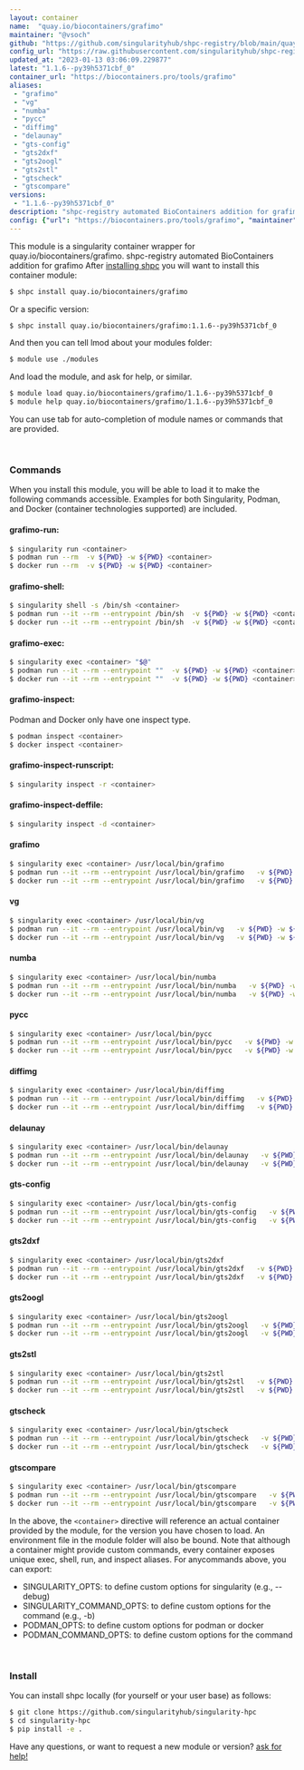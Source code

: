 ```yaml
---
layout: container
name:  "quay.io/biocontainers/grafimo"
maintainer: "@vsoch"
github: "https://github.com/singularityhub/shpc-registry/blob/main/quay.io/biocontainers/grafimo/container.yaml"
config_url: "https://raw.githubusercontent.com/singularityhub/shpc-registry/main/quay.io/biocontainers/grafimo/container.yaml"
updated_at: "2023-01-13 03:06:09.229877"
latest: "1.1.6--py39h5371cbf_0"
container_url: "https://biocontainers.pro/tools/grafimo"
aliases:
 - "grafimo"
 - "vg"
 - "numba"
 - "pycc"
 - "diffimg"
 - "delaunay"
 - "gts-config"
 - "gts2dxf"
 - "gts2oogl"
 - "gts2stl"
 - "gtscheck"
 - "gtscompare"
versions:
 - "1.1.6--py39h5371cbf_0"
description: "shpc-registry automated BioContainers addition for grafimo"
config: {"url": "https://biocontainers.pro/tools/grafimo", "maintainer": "@vsoch", "description": "shpc-registry automated BioContainers addition for grafimo", "latest": {"1.1.6--py39h5371cbf_0": "sha256:c1aac609e9056ed7b9aa3428234568a6068547f82568f5822aebfece8c2e47dd"}, "tags": {"1.1.6--py39h5371cbf_0": "sha256:c1aac609e9056ed7b9aa3428234568a6068547f82568f5822aebfece8c2e47dd"}, "docker": "quay.io/biocontainers/grafimo", "aliases": {"grafimo": "/usr/local/bin/grafimo", "vg": "/usr/local/bin/vg", "numba": "/usr/local/bin/numba", "pycc": "/usr/local/bin/pycc", "diffimg": "/usr/local/bin/diffimg", "delaunay": "/usr/local/bin/delaunay", "gts-config": "/usr/local/bin/gts-config", "gts2dxf": "/usr/local/bin/gts2dxf", "gts2oogl": "/usr/local/bin/gts2oogl", "gts2stl": "/usr/local/bin/gts2stl", "gtscheck": "/usr/local/bin/gtscheck", "gtscompare": "/usr/local/bin/gtscompare"}}
---
```


This module is a singularity container wrapper for quay.io/biocontainers/grafimo.
shpc-registry automated BioContainers addition for grafimo
After [installing shpc](#install) you will want to install this container module:


```bash
$ shpc install quay.io/biocontainers/grafimo
```

Or a specific version:

```bash
$ shpc install quay.io/biocontainers/grafimo:1.1.6--py39h5371cbf_0
```

And then you can tell lmod about your modules folder:

```bash
$ module use ./modules
```

And load the module, and ask for help, or similar.

```bash
$ module load quay.io/biocontainers/grafimo/1.1.6--py39h5371cbf_0
$ module help quay.io/biocontainers/grafimo/1.1.6--py39h5371cbf_0
```

You can use tab for auto-completion of module names or commands that are provided.

<br>

### Commands

When you install this module, you will be able to load it to make the following commands accessible.
Examples for both Singularity, Podman, and Docker (container technologies supported) are included.

#### grafimo-run:

```bash
$ singularity run <container>
$ podman run --rm  -v ${PWD} -w ${PWD} <container>
$ docker run --rm  -v ${PWD} -w ${PWD} <container>
```

#### grafimo-shell:

```bash
$ singularity shell -s /bin/sh <container>
$ podman run --it --rm --entrypoint /bin/sh  -v ${PWD} -w ${PWD} <container>
$ docker run --it --rm --entrypoint /bin/sh  -v ${PWD} -w ${PWD} <container>
```

#### grafimo-exec:

```bash
$ singularity exec <container> "$@"
$ podman run --it --rm --entrypoint ""  -v ${PWD} -w ${PWD} <container> "$@"
$ docker run --it --rm --entrypoint ""  -v ${PWD} -w ${PWD} <container> "$@"
```

#### grafimo-inspect:

Podman and Docker only have one inspect type.

```bash
$ podman inspect <container>
$ docker inspect <container>
```

#### grafimo-inspect-runscript:

```bash
$ singularity inspect -r <container>
```

#### grafimo-inspect-deffile:

```bash
$ singularity inspect -d <container>
```


#### grafimo

```bash
$ singularity exec <container> /usr/local/bin/grafimo
$ podman run --it --rm --entrypoint /usr/local/bin/grafimo   -v ${PWD} -w ${PWD} <container> -c " $@"
$ docker run --it --rm --entrypoint /usr/local/bin/grafimo   -v ${PWD} -w ${PWD} <container> -c " $@"
```


#### vg

```bash
$ singularity exec <container> /usr/local/bin/vg
$ podman run --it --rm --entrypoint /usr/local/bin/vg   -v ${PWD} -w ${PWD} <container> -c " $@"
$ docker run --it --rm --entrypoint /usr/local/bin/vg   -v ${PWD} -w ${PWD} <container> -c " $@"
```


#### numba

```bash
$ singularity exec <container> /usr/local/bin/numba
$ podman run --it --rm --entrypoint /usr/local/bin/numba   -v ${PWD} -w ${PWD} <container> -c " $@"
$ docker run --it --rm --entrypoint /usr/local/bin/numba   -v ${PWD} -w ${PWD} <container> -c " $@"
```


#### pycc

```bash
$ singularity exec <container> /usr/local/bin/pycc
$ podman run --it --rm --entrypoint /usr/local/bin/pycc   -v ${PWD} -w ${PWD} <container> -c " $@"
$ docker run --it --rm --entrypoint /usr/local/bin/pycc   -v ${PWD} -w ${PWD} <container> -c " $@"
```


#### diffimg

```bash
$ singularity exec <container> /usr/local/bin/diffimg
$ podman run --it --rm --entrypoint /usr/local/bin/diffimg   -v ${PWD} -w ${PWD} <container> -c " $@"
$ docker run --it --rm --entrypoint /usr/local/bin/diffimg   -v ${PWD} -w ${PWD} <container> -c " $@"
```


#### delaunay

```bash
$ singularity exec <container> /usr/local/bin/delaunay
$ podman run --it --rm --entrypoint /usr/local/bin/delaunay   -v ${PWD} -w ${PWD} <container> -c " $@"
$ docker run --it --rm --entrypoint /usr/local/bin/delaunay   -v ${PWD} -w ${PWD} <container> -c " $@"
```


#### gts-config

```bash
$ singularity exec <container> /usr/local/bin/gts-config
$ podman run --it --rm --entrypoint /usr/local/bin/gts-config   -v ${PWD} -w ${PWD} <container> -c " $@"
$ docker run --it --rm --entrypoint /usr/local/bin/gts-config   -v ${PWD} -w ${PWD} <container> -c " $@"
```


#### gts2dxf

```bash
$ singularity exec <container> /usr/local/bin/gts2dxf
$ podman run --it --rm --entrypoint /usr/local/bin/gts2dxf   -v ${PWD} -w ${PWD} <container> -c " $@"
$ docker run --it --rm --entrypoint /usr/local/bin/gts2dxf   -v ${PWD} -w ${PWD} <container> -c " $@"
```


#### gts2oogl

```bash
$ singularity exec <container> /usr/local/bin/gts2oogl
$ podman run --it --rm --entrypoint /usr/local/bin/gts2oogl   -v ${PWD} -w ${PWD} <container> -c " $@"
$ docker run --it --rm --entrypoint /usr/local/bin/gts2oogl   -v ${PWD} -w ${PWD} <container> -c " $@"
```


#### gts2stl

```bash
$ singularity exec <container> /usr/local/bin/gts2stl
$ podman run --it --rm --entrypoint /usr/local/bin/gts2stl   -v ${PWD} -w ${PWD} <container> -c " $@"
$ docker run --it --rm --entrypoint /usr/local/bin/gts2stl   -v ${PWD} -w ${PWD} <container> -c " $@"
```


#### gtscheck

```bash
$ singularity exec <container> /usr/local/bin/gtscheck
$ podman run --it --rm --entrypoint /usr/local/bin/gtscheck   -v ${PWD} -w ${PWD} <container> -c " $@"
$ docker run --it --rm --entrypoint /usr/local/bin/gtscheck   -v ${PWD} -w ${PWD} <container> -c " $@"
```


#### gtscompare

```bash
$ singularity exec <container> /usr/local/bin/gtscompare
$ podman run --it --rm --entrypoint /usr/local/bin/gtscompare   -v ${PWD} -w ${PWD} <container> -c " $@"
$ docker run --it --rm --entrypoint /usr/local/bin/gtscompare   -v ${PWD} -w ${PWD} <container> -c " $@"
```



In the above, the `<container>` directive will reference an actual container provided
by the module, for the version you have chosen to load. An environment file in the
module folder will also be bound. Note that although a container
might provide custom commands, every container exposes unique exec, shell, run, and
inspect aliases. For anycommands above, you can export:

 - SINGULARITY_OPTS: to define custom options for singularity (e.g., --debug)
 - SINGULARITY_COMMAND_OPTS: to define custom options for the command (e.g., -b)
 - PODMAN_OPTS: to define custom options for podman or docker
 - PODMAN_COMMAND_OPTS: to define custom options for the command

<br>

### Install

You can install shpc locally (for yourself or your user base) as follows:

```bash
$ git clone https://github.com/singularityhub/singularity-hpc
$ cd singularity-hpc
$ pip install -e .
```

Have any questions, or want to request a new module or version? [ask for help!](https://github.com/singularityhub/singularity-hpc/issues)